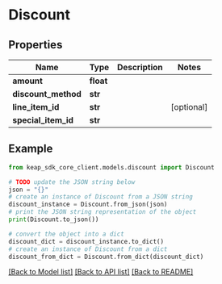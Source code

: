 # Discount


## Properties

Name | Type | Description | Notes
------------ | ------------- | ------------- | -------------
**amount** | **float** |  | 
**discount_method** | **str** |  | 
**line_item_id** | **str** |  | [optional] 
**special_item_id** | **str** |  | 

## Example

```python
from keap_sdk_core_client.models.discount import Discount

# TODO update the JSON string below
json = "{}"
# create an instance of Discount from a JSON string
discount_instance = Discount.from_json(json)
# print the JSON string representation of the object
print(Discount.to_json())

# convert the object into a dict
discount_dict = discount_instance.to_dict()
# create an instance of Discount from a dict
discount_from_dict = Discount.from_dict(discount_dict)
```
[[Back to Model list]](../README.md#documentation-for-models) [[Back to API list]](../README.md#documentation-for-api-endpoints) [[Back to README]](../README.md)


